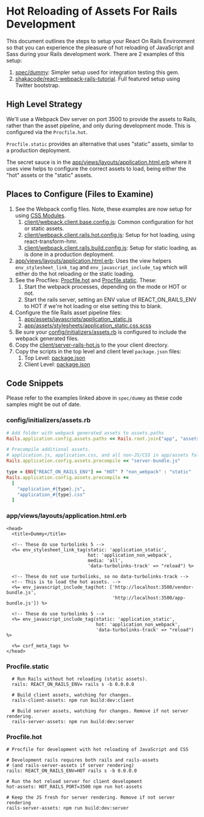 # Hot Reloading of Assets For Rails Development

This document outlines the steps to setup your React On Rails Environment so that you can experience the pleasure of hot reloading of JavaScript and Sass during your Rails development work. There are 2 examples of this setup:

1. [spec/dummy](https://github.com/shakacode/react_on_rails/tree/master/spec/dummy): Simpler setup used for integration testing this gem.
1. [shakacode/react-webpack-rails-tutorial](https://github.com/shakacode/react-webpack-rails-tutorial/). Full featured setup using Twitter bootstrap.

## High Level Strategy

We'll use a Webpack Dev server on port 3500 to provide the assets to Rails, rather than the asset pipeline, and only during development mode. This is configured via the `Procfile.hot`. 

`Procfile.static` provides an alternative that uses "static" assets, similar to a production deployment.

The secret sauce is in the [app/views/layouts/application.html.erb](https://github.com/shakacode/react_on_rails/tree/master/spec/dummy/app/views/layouts/application.html.erb) where it uses view helps to configure the correct assets to load, being either the "hot" assets or the "static" assets.

## Places to Configure (Files to Examine)

1. See the Webpack config files. Note, these examples are now setup for using [CSS Modules](https://github.com/css-modules/css-modules).
   1. [client/webpack.client.base.config.js](https://github.com/shakacode/react_on_rails/tree/master/spec/dummy/client/webpack.client.base.config.js): Common configuration for hot or static assets.
   1. [client/webpack.client.rails.hot.config.js](https://github.com/shakacode/react_on_rails/tree/master/spec/dummy/client/webpack.client.rails.hot.config.js): Setup for hot loading, using react-transform-hmr.
   1. [client/webpack.client.rails.build.config.js](https://github.com/shakacode/react_on_rails/tree/master/spec/dummy/client/webpack.client.rails.build.config.js): Setup for static loading, as is done in a production deployment.
1. [app/views/layouts/application.html.erb](https://github.com/shakacode/react_on_rails/tree/master/spec/dummy/app/views/layouts/application.html.erb): Uses the view helpers `env_stylesheet_link_tag` and `env_javascript_include_tag` which will either do the hot reloading or the static loading.
1. See the Procfiles: [Procfile.hot](https://github.com/shakacode/react_on_rails/tree/master/spec/dummy/Procfile.hot) and [Procfile.static](https://github.com/shakacode/react_on_rails/tree/master/spec/dummy/Procfile.static). These:
   1. Start the webpack processes, depending on the mode or HOT or not.
   2. Start the rails server, setting an ENV value of REACT_ON_RAILS_ENV to HOT if we're hot loading or else setting this to blank.
1. Configure the file Rails asset pipeline files:
   1. [app/assets/javascripts/application_static.js](https://github.com/shakacode/react_on_rails/tree/master/spec/dummy/app/assets/javascripts/application_static.js) 
   1. [app/assets/stylesheets/application_static.css.scss](https://github.com/shakacode/react_on_rails/tree/master/spec/dummy/app/assets/stylesheets/application_static.css.scss)
1. Be sure your [config/initializers/assets.rb](https://github.com/shakacode/react_on_rails/tree/master/spec/dummy/config/initializers/assets.rb) is configured to include the webpack generated files.
1. Copy the [client/server-rails-hot.js](https://github.com/shakacode/react_on_rails/tree/master/spec/dummy/client/server-rails-hot.js) to the your client directory.
1. Copy the scripts in the top level and client level `package.json` files:
   1. Top Level: [package.json](https://github.com/shakacode/react_on_rails/tree/master/spec/dummy/package.json)
   1. Client Level: [package.json](https://github.com/shakacode/react_on_rails/tree/master/spec/dummy/client/package.json)


## Code Snippets
Please refer to the examples linked above in `spec/dummy` as these code samples might be out of date.


### config/initializers/assets.rb

```ruby
# Add folder with webpack generated assets to assets.paths
Rails.application.config.assets.paths << Rails.root.join("app", "assets", "webpack")

# Precompile additional assets.
# application.js, application.css, and all non-JS/CSS in app/assets folder are already added.
Rails.application.config.assets.precompile << "server-bundle.js"

type = ENV["REACT_ON_RAILS_ENV"] == "HOT" ? "non_webpack" : "static"
Rails.application.config.assets.precompile +=
  [
    "application_#{type}.js",
    "application_#{type}.css"
  ]
```

### app/views/layouts/application.html.erb

```erb
<head>
  <title>Dummy</title>

  <!-- These do use turbolinks 5 -->
  <%= env_stylesheet_link_tag(static: 'application_static',
                              hot: 'application_non_webpack',
                              media: 'all',
                              'data-turbolinks-track' => "reload") %>

  <!-- These do not use turbolinks, so no data-turbolinks-track -->
  <!-- This is to load the hot assets. -->
  <%= env_javascript_include_tag(hot: ['http://localhost:3500/vendor-bundle.js',
                                       'http://localhost:3500/app-bundle.js']) %>

  <!-- These do use turbolinks 5 -->
  <%= env_javascript_include_tag(static: 'application_static',
                                 hot: 'application_non_webpack',
                                 'data-turbolinks-track' => "reload") %>

  <%= csrf_meta_tags %>
</head>
```

### Procfile.static
```
  # Run Rails without hot reloading (static assets).
  rails: REACT_ON_RAILS_ENV= rails s -b 0.0.0.0
  
  # Build client assets, watching for changes.
  rails-client-assets: npm run build:dev:client
  
  # Build server assets, watching for changes. Remove if not server rendering.
  rails-server-assets: npm run build:dev:server
```

### Procfile.hot

```
# Procfile for development with hot reloading of JavaScript and CSS 

# Development rails requires both rails and rails-assets
# (and rails-server-assets if server rendering)
rails: REACT_ON_RAILS_ENV=HOT rails s -b 0.0.0.0

# Run the hot reload server for client development
hot-assets: HOT_RAILS_PORT=3500 npm run hot-assets

# Keep the JS fresh for server rendering. Remove if not server rendering
rails-server-assets: npm run build:dev:server
```


